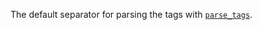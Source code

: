 The default separator for parsing the tags with [`parse_tags`](<{{url_for('reference')}}#util.parse_tags>).
